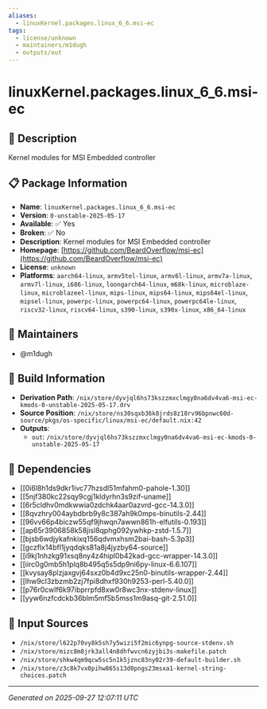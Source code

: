 ```yaml
---
aliases:
  - linuxKernel.packages.linux_6_6.msi-ec
tags:
  - license/unknown
  - maintainers/m1dugh
  - outputs/out
---
```


# linuxKernel.packages.linux_6_6.msi-ec

## 📝 Description

Kernel modules for MSI Embedded controller

## 📋 Package Information

- **Name**: `linuxKernel.packages.linux_6_6.msi-ec`
- **Version**: `0-unstable-2025-05-17`
- **Available**: ✅ Yes
- **Broken**: ✅ No
- **Description**: Kernel modules for MSI Embedded controller
- **Homepage**: [https://github.com/BeardOverflow/msi-ec](https://github.com/BeardOverflow/msi-ec)
- **License**: `unknown`
- **Platforms**: `aarch64-linux`, `armv5tel-linux`, `armv6l-linux`, `armv7a-linux`, `armv7l-linux`, `i686-linux`, `loongarch64-linux`, `m68k-linux`, `microblaze-linux`, `microblazeel-linux`, `mips-linux`, `mips64-linux`, `mips64el-linux`, `mipsel-linux`, `powerpc-linux`, `powerpc64-linux`, `powerpc64le-linux`, `riscv32-linux`, `riscv64-linux`, `s390-linux`, `s390x-linux`, `x86_64-linux`
## 👥 Maintainers

- @m1dugh


## 🔧 Build Information

- **Derivation Path**: `/nix/store/dyvjql6hs73kszzmxclmgy0na6dv4va6-msi-ec-kmods-0-unstable-2025-05-17.drv`
- **Source Position**: `/nix/store/ns30sqxb36k8jrds8z18rv96bpnwc60d-source/pkgs/os-specific/linux/msi-ec/default.nix:42`
- **Outputs**:
  - `out`:  `/nix/store/dyvjql6hs73kszzmxclmgy0na6dv4va6-msi-ec-kmods-0-unstable-2025-05-17`

## 🔗 Dependencies

- [[0i6l8h1ds9dkr1ivc77hzsdl51mfahm0-pahole-1.30]]
- [[5njf380kc22sqy9cgj1kldyrhn3s9zif-uname]]
- [[6r5cldhv0mdkwwia0zdchk4aar0azvrd-gcc-14.3.0]]
- [[8qvzhry004aybdbrb9y8c387ah9k0mps-binutils-2.44]]
- [[96vv66p4biczw55qf9jhwqn7awwn861h-elfutils-0.193]]
- [[ap65r3906858k58jisl8qphg092ywhkp-zstd-1.5.7]]
- [[bjsb6wdjykafnkixq156qdvmxhsm2bai-bash-5.3p3]]
- [[gczflx14bfl1jyqdqks81a8j4jyzby64-source]]
- [[i9kj1nhzkg91xsq8ny4z4hipl0b42kad-gcc-wrapper-14.3.0]]
- [[iirc0g0mb5h1plq8b495q5s5dp9ni6py-linux-6.6.107]]
- [[kvysay8plzjaxgvj64sxz0b4d9xc25n0-binutils-wrapper-2.44]]
- [[lhw9cl3zbzmb2zj7fpi8dhxf930h9253-perl-5.40.0]]
- [[p76r0cwlf6k97ibprrpfd8xw0r8wc3nx-stdenv-linux]]
- [[yyw6nzfcdckb36blm5mf5b5mss1m9asq-git-2.51.0]]

## 📁 Input Sources

- `/nix/store/l622p70vy8k5sh7y5wizi5f2mic6ynpg-source-stdenv.sh`
- `/nix/store/mizc8m8jrk3all4n8dhfwvcn6zyjbi3s-makefile.patch`
- `/nix/store/shkw4qm9qcw5sc5n1k5jznc83ny02r39-default-builder.sh`
- `/nix/store/z3c8k7vx0pihw865s13d0pngs23msxa1-kernel-string-choices.patch`

---
*Generated on 2025-09-27 12:07:11 UTC*
